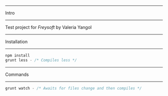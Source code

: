 *****************************
Intro
*****************************
Test project for *Freysoft* by Valeria Yangol

*****************************
Installation
*****************************

```js
npm install
grunt less - /* Compiles less */
```

*****************************
Commands
*****************************

```js
grunt watch - /* Awaits for files change and then compiles */
```
